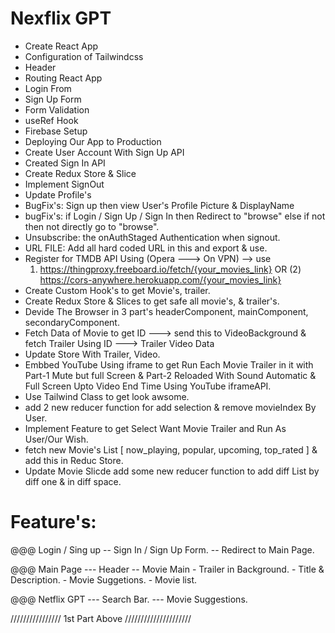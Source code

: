 # Nexflix GPT

- Create React App
- Configuration of Tailwindcss
- Header
- Routing React App
- Login From
- Sign Up Form
- Form Validation
- useRef Hook
- Firebase Setup
- Deploying Our App to Production
- Create User Account With Sign Up API
- Created Sign In API
- Create Redux Store & Slice
- Implement SignOut
- Update Profile's
- BugFix's: Sign up then view User's Profile Picture & DisplayName
- bugFix's: if Login / Sign Up / Sign In then Redirect to "browse" else if not then not directly go to "browse".
- Unsubscribe: the onAuthStaged Authentication when signout.
- URL FILE: Add all hard coded URL in this and export & use.
- Register for TMDB API Using (Opera ---> On VPN) --> use 
   1) https://thingproxy.freeboard.io/fetch/{your_movies_link} OR (2) https://cors-anywhere.herokuapp.com/{your_movies_link} 
- Create Custom Hook's to get Movie's, trailer.
- Create Redux Store & Slices to get safe all movie's, & trailer's.
- Devide The Browser in 3 part's headerComponent, mainComponent, secondaryComponent.
- Fetch Data of Movie to get ID ---> send this to VideoBackground & fetch Trailer Using ID ---> Trailer Video Data
- Update Store With Trailer, Video.
- Embbed YouTube Using iframe to get Run Each Movie Trailer in it with Part-1 Mute but full Screen & Part-2   Reloaded With Sound Automatic & Full Screen Upto Video End Time Using YouTube iframeAPI.
- Use Tailwind Class to get look awsome.
- add 2 new reducer function for add selection & remove movieIndex By User.  
- Implement Feature to get Select Want Movie Trailer and Run As User/Our Wish.
- fetch new Movie's List [ now_playing, popular, upcoming, top_rated ] & add this in Reduc Store.
- Update Movie Slicde add some new reducer function to add diff List by diff one & in diff space. 

# Feature's: 
@@@ Login / Sing up
    -- Sign In / Sign Up Form.
    -- Redirect to Main Page.

@@@ Main Page
    --- Header
        -- Movie Main
            - Trailer in Background.
            - Title & Description.
            - Movie Suggetions.
                - Movie list.

@@@ Netflix GPT
    --- Search Bar.
    --- Movie Suggestions.

//////////////// 1st Part Above /////////////////////